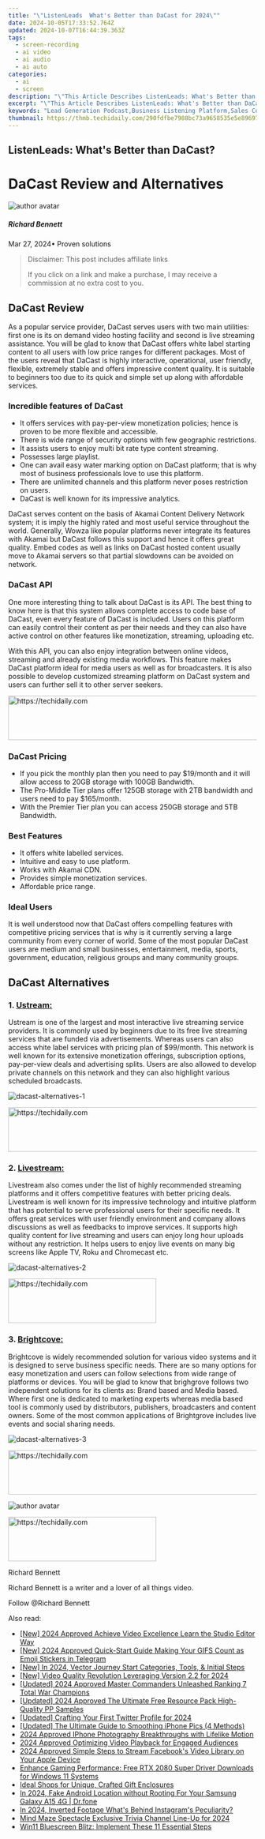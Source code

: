 ```yaml
---
title: "\"ListenLeads  What's Better than DaCast for 2024\""
date: 2024-10-05T17:33:52.764Z
updated: 2024-10-07T16:44:39.363Z
tags: 
  - screen-recording
  - ai video
  - ai audio
  - ai auto
categories: 
  - ai
  - screen
description: "\"This Article Describes ListenLeads: What's Better than DaCast for 2024\""
excerpt: "\"This Article Describes ListenLeads: What's Better than DaCast for 2024\""
keywords: "Lead Generation Podcast,Business Listening Platform,Sales Conversion Tips,Professional Networking Audio,Expertise in Broadcasting,Marketing Strategy Hearings,Influencer Engagement Sessions"
thumbnail: https://thmb.techidaily.com/290fdfbe7988bc73a9658535e5e89697be7bda898900fabab3b9425630194609.jpg
---
```


## ListenLeads: What's Better than DaCast?

# DaCast Review and Alternatives

![author avatar](https://images.wondershare.com/filmora/article-images/richard-bennett.jpg)

##### Richard Bennett

 Mar 27, 2024• Proven solutions

>  Disclaimer: This post includes affiliate links
>
>  If you click on a link and make a purchase, I may receive a commission at no extra cost to you.
>

## DaCast Review

 As a popular service provider, DaCast serves users with two main utilities: first one is its on demand video hosting facility and second is live streaming assistance. You will be glad to know that DaCast offers white label starting content to all users with low price ranges for different packages. Most of the users reveal that DaCast is highly interactive, operational, user friendly, flexible, extremely stable and offers impressive content quality. It is suitable to beginners too due to its quick and simple set up along with affordable services.

### Incredible features of DaCast

* It offers services with pay-per-view monetization policies; hence is proven to be more flexible and accessible.
* There is wide range of security options with few geographic restrictions.
* It assists users to enjoy multi bit rate type content streaming.
* Possesses large playlist.
* One can avail easy water marking option on DaCast platform; that is why most of business professionals love to use this platform.
* There are unlimited channels and this platform never poses restriction on users.
* DaCast is well known for its impressive analytics.

 DaCast serves content on the basis of Akamai Content Delivery Network system; it is imply the highly rated and most useful service throughout the world. Generally, Wowza like popular platforms never integrate its features with Akamai but DaCast follows this support and hence it offers great quality. Embed codes as well as links on DaCast hosted content usually move to Akamai servers so that partial slowdowns can be avoided on network.

### DaCast API

 One more interesting thing to talk about DaCast is its API. The best thing to know here is that this system allows complete access to code base of DaCast, even every feature of DaCast is included. Users on this platform can easily control their content as per their needs and they can also have active control on other features like monetization, streaming, uploading etc.

 With this API, you can also enjoy integration between online videos, streaming and already existing media workflows. This feature makes DaCast platform ideal for media users as well as for broadcasters. It is also possible to develop customized streaming platform on DaCast system and users can further sell it to other server seekers.

<!-- affiliate ads begin -->
<a href="https://appsumo.8odi.net/c/5597632/2130885/7443" target="_top" id="2130885">
  <img src="//a.impactradius-go.com/display-ad/7443-2130885" border="0" alt="https://techidaily.com" width="600" height="90"/>
</a>
<img height="0" width="0" src="https://appsumo.8odi.net/i/5597632/2130885/7443" style="position:absolute;visibility:hidden;" border="0" />
<!-- affiliate ads end -->

### DaCast Pricing

* If you pick the monthly plan then you need to pay $19/month and it will allow access to 20GB storage with 100GB Bandwidth.
* The Pro-Middle Tier plans offer 125GB storage with 2TB bandwidth and users need to pay $165/month.
* With the Premier Tier plan you can access 250GB storage and 5TB Bandwidth.

### Best Features

* It offers white labelled services.
* Intuitive and easy to use platform.
* Works with Akamai CDN.
* Provides simple monetization services.
* Affordable price range.

### Ideal Users

 It is well understood now that DaCast offers compelling features with competitive pricing services that is why is it currently serving a large community from every corner of world. Some of the most popular DaCast users are medium and small businesses, entertainment, media, sports, government, education, religious groups and many community groups.

## DaCast Alternatives

### 1. [Ustream:](http://www.ustream.tv/)

 Ustream is one of the largest and most interactive live streaming service providers. It is commonly used by beginners due to its free live streaming services that are funded via advertisements. Whereas users can also access white label services with pricing plan of $99/month. This network is well known for its extensive monetization offerings, subscription options, pay-per-view deals and advertising splits. Users are also allowed to develop private channels on this network and they can also highlight various scheduled broadcasts.

![dacast-alternatives-1](https://images.wondershare.com/filmora/article-images/dacast-alternatives-1.jpg)

<!-- affiliate ads begin -->
<a href="https://imp.i357552.net/c/5597632/1006793/11832" target="_top" id="1006793">
  <img src="//a.impactradius-go.com/display-ad/11832-1006793" border="0" alt="https://techidaily.com" width="728" height="90"/>
</a>
<img height="0" width="0" src="https://imp.i357552.net/i/5597632/1006793/11832" style="position:absolute;visibility:hidden;" border="0" />
<!-- affiliate ads end -->

### 2. [Livestream:](https://livestream.com/)

 Livestream also comes under the list of highly recommended streaming platforms and it offers competitive features with better pricing deals. Livestream is well known for its impressive technology and intuitive platform that has potential to serve professional users for their specific needs. It offers great services with user friendly environment and company allows discussions as well as feedbacks to improve services. It supports high quality content for live streaming and users can enjoy long hour uploads without any restriction. It helps users to enjoy live events on many big screens like Apple TV, Roku and Chromecast etc.

![dacast-alternatives-2](https://images.wondershare.com/filmora/article-images/dacast-alternatives-2.jpg)

<!-- affiliate ads begin -->
<a href="https://aligracehair.sjv.io/c/5597632/2016143/19272" target="_top" id="2016143">
  <img src="//a.impactradius-go.com/display-ad/19272-2016143" border="0" alt="https://techidaily.com" width="300" height="90"/>
</a>
<img height="0" width="0" src="https://aligracehair.sjv.io/i/5597632/2016143/19272" style="position:absolute;visibility:hidden;" border="0" />
<!-- affiliate ads end -->

### 3. [Brightcove:](https://www.brightcove.com/en/online-video-platform)

 Brightcove is widely recommended solution for various video systems and it is designed to serve business specific needs. There are so many options for easy monetization and users can follow selections from wide range of platforms or devices. You will be glad to know that brighgrove follows two independent solutions for its clients as: Brand based and Media based. Where first one is dedicated to marketing experts whereas media based tool is commonly used by distributors, publishers, broadcasters and content owners. Some of the most common applications of Brightgrove includes live events and social sharing needs.

![dacast-alternatives-3](https://images.wondershare.com/filmora/article-images/dacast-alternatives-3.jpg)

<!-- affiliate ads begin -->
<a href="https://appsumo.8odi.net/c/5597632/2130874/7443" target="_top" id="2130874">
  <img src="//a.impactradius-go.com/display-ad/7443-2130874" border="0" alt="https://techidaily.com" width="728" height="90"/>
</a>
<img height="0" width="0" src="https://appsumo.8odi.net/i/5597632/2130874/7443" style="position:absolute;visibility:hidden;" border="0" />
<!-- affiliate ads end -->

![author avatar](https://images.wondershare.com/filmora/article-images/richard-bennett.jpg)

<!-- affiliate ads begin -->
<a href="https://aidotcom.pxf.io/c/5597632/2129042/19576" target="_top" id="2129042">
  <img src="//a.impactradius-go.com/display-ad/19576-2129042" border="0" alt="https://techidaily.com" width="300" height="90"/>
</a>
<img height="0" width="0" src="https://aidotcom.pxf.io/i/5597632/2129042/19576" style="position:absolute;visibility:hidden;" border="0" />
<!-- affiliate ads end -->

Richard Bennett

Richard Bennett is a writer and a lover of all things video.

Follow @Richard Bennett


<ins class="adsbygoogle"
     style="display:block"
     data-ad-format="autorelaxed"
     data-ad-client="ca-pub-7571918770474297"
     data-ad-slot="1223367746"></ins>



<ins class="adsbygoogle"
     style="display:block"
     data-ad-client="ca-pub-7571918770474297"
     data-ad-slot="8358498916"
     data-ad-format="auto"
     data-full-width-responsive="true"></ins>


<span class="atpl-alsoreadstyle">Also read:</span>
<div><ul>
<li><a href="https://youtube-docs.techidaily.com/024-approved-achieve-video-excellence-learn-the-studio-editor-way/"><u>[New] 2024 Approved Achieve Video Excellence Learn the Studio Editor Way</u></a></li>
<li><a href="https://article-helps.techidaily.com/new-2024-approved-quick-start-guide-making-your-gifs-count-as-emoji-stickers-in-telegram/"><u>[New] 2024 Approved Quick-Start Guide Making Your GIFS Count as Emoji Stickers in Telegram</u></a></li>
<li><a href="https://article-helps.techidaily.com/new-in-2024-vector-journey-start-categories-tools-and-initial-steps/"><u>[New] In 2024, Vector Journey Start Categories, Tools, & Initial Steps</u></a></li>
<li><a href="https://article-helps.techidaily.com/new-video-quality-revolution-leveraging-version-22-for-2024/"><u>[New] Video Quality Revolution Leveraging Version 2.2 for 2024</u></a></li>
<li><a href="https://visual-screen-recording.techidaily.com/updated-2024-approved-master-commanders-unleashed-ranking-7-total-war-champions/"><u>[Updated] 2024 Approved Master Commanders Unleashed Ranking 7 Total War Champions</u></a></li>
<li><a href="https://article-helps.techidaily.com/updated-2024-approved-the-ultimate-free-resource-pack-high-quality-pp-samples/"><u>[Updated] 2024 Approved The Ultimate Free Resource Pack High-Quality PP Samples</u></a></li>
<li><a href="https://twitter-videos.techidaily.com/updated-crafting-your-first-twitter-profile-for-2024/"><u>[Updated] Crafting Your First Twitter Profile for 2024</u></a></li>
<li><a href="https://article-helps.techidaily.com/updated-the-ultimate-guide-to-smoothing-iphone-pics-4-methods/"><u>[Updated] The Ultimate Guide to Smoothing iPhone Pics (4 Methods)</u></a></li>
<li><a href="https://extra-approaches.techidaily.com/2024-approved-iphone-photography-breakthroughs-with-lifelike-motion/"><u>2024 Approved IPhone Photography Breakthroughs with Lifelike Motion</u></a></li>
<li><a href="https://facebook-video-recording.techidaily.com/2024-approved-optimizing-video-playback-for-engaged-audiences/"><u>2024 Approved Optimizing Video Playback for Engaged Audiences</u></a></li>
<li><a href="https://facebook-video-content.techidaily.com/2024-approved-simple-steps-to-stream-facebooks-video-library-on-your-apple-device/"><u>2024 Approved Simple Steps to Stream Facebook's Video Library on Your Apple Device</u></a></li>
<li><a href="https://hardware-updates.techidaily.com/enhance-gaming-performance-free-rtx-2080-super-driver-downloads-for-windows-11-systems/"><u>Enhance Gaming Performance: Free RTX 2080 Super Driver Downloads for Windows 11 Systems</u></a></li>
<li><a href="https://article-helps.techidaily.com/ideal-shops-for-unique-crafted-gift-enclosures/"><u>Ideal Shops for Unique, Crafted Gift Enclosures</u></a></li>
<li><a href="https://android-location.techidaily.com/in-2024-fake-android-location-without-rooting-for-your-samsung-galaxy-a15-4g-drfone-by-drfone-virtual/"><u>In 2024, Fake Android Location without Rooting For Your Samsung Galaxy A15 4G | Dr.fone</u></a></li>
<li><a href="https://article-helps.techidaily.com/in-2024-inverted-footage-whats-behind-instagrams-peculiarity/"><u>In 2024, Inverted Footage What's Behind Instagram's Peculiarity?</u></a></li>
<li><a href="https://article-helps.techidaily.com/mind-maze-spectacle-exclusive-trivia-channel-line-up-for-2024/"><u>Mind Maze Spectacle Exclusive Trivia Channel Line-Up for 2024</u></a></li>
<li><a href="https://windows11.techidaily.com/win11-bluescreen-blitz-implement-these-11-essential-steps/"><u>Win11 Bluescreen Blitz: Implement These 11 Essential Steps</u></a></li>
</ul></div>

